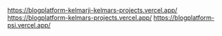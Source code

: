 https://blogplatform-kelmarji-kelmars-projects.vercel.app/
https://blogplatform-kelmars-projects.vercel.app/
https://blogplatform-psi.vercel.app/